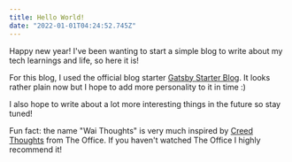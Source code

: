 ```yaml
---
title: Hello World!
date: "2022-01-01T04:24:52.745Z"
---
```


Happy new year! I've been wanting to start a simple blog to write about my tech learnings and life, so here it is!

For this blog, I used the official blog starter [Gatsby Starter Blog](https://www.gatsbyjs.com/starters/gatsbyjs/gatsby-starter-blog).
It looks rather plain now but I hope to add more personality to it in time :)

I also hope to write about a lot more interesting things in the future so stay tuned!

Fun fact: the name "Wai Thoughts" is very much inspired by [Creed Thoughts](https://www.youtube.com/watch?v=1e5td7-Bpvc&ab_channel=JoshuaSteubing) from The Office. If you haven't watched The Office I highly recommend it!
